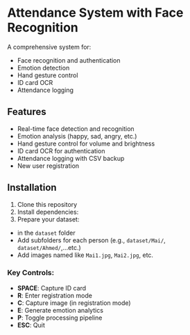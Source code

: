 # Attendance System with Face Recognition

A comprehensive system for:
- Face recognition and authentication
- Emotion detection
- Hand gesture control
- ID card OCR
- Attendance logging

## Features

- Real-time face detection and recognition
- Emotion analysis (happy, sad, angry, etc.)
- Hand gesture control for volume and brightness
- ID card OCR for authentication
- Attendance logging with CSV backup
- New user registration

## Installation

1. Clone this repository
2. Install dependencies:
3. Prepare your dataset:
- in the `dataset` folder
- Add subfolders for each person (e.g., `dataset/Mai/`, `dataset/Ahmed/`,...etc.)
- Add images named like `Mai1.jpg`, `Mai2.jpg`, etc.

### Key Controls:
- **SPACE**: Capture ID card
- **R**: Enter registration mode
- **C**: Capture image (in registration mode)
- **E**: Generate emotion analytics
- **P**: Toggle processing pipeline
- **ESC**: Quit
